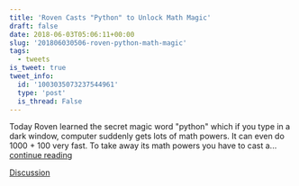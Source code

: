 ```yaml
---
title: 'Roven Casts "Python" to Unlock Math Magic'
draft: false
date: 2018-06-03T05:06:11+00:00
slug: '201806030506-roven-python-math-magic'
tags:
  - tweets
is_tweet: true
tweet_info:
  id: '1003035073237544961'
  type: 'post'
  is_thread: False
---
```




Today Roven learned the secret magic word "python" which if you type in a dark window, computer suddenly gets lots of math powers. It can even do 1000 + 100 very fast. To take away its math powers you have to cast a... [continue reading](urls[0])

[Discussion](https://x.com/sytelus/status/1003035073237544961)
